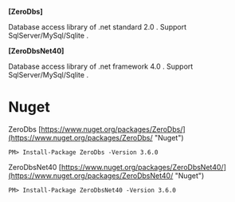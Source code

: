 **[ZeroDbs]**

Database access library of .net standard 2.0 .  Support SqlServer/MySql/Sqlite .

**[ZeroDbsNet40]**

Database access library of .net framework 4.0 .  Support SqlServer/MySql/Sqlite .

# Nuget
 ZeroDbs [https://www.nuget.org/packages/ZeroDbs/](https://www.nuget.org/packages/ZeroDbs/ "Nuget")
 
    PM> Install-Package ZeroDbs -Version 3.6.0
    
ZeroDbsNet40 [https://www.nuget.org/packages/ZeroDbsNet40/](https://www.nuget.org/packages/ZeroDbsNet40/ "Nuget")
 
    PM> Install-Package ZeroDbsNet40 -Version 3.6.0
    

